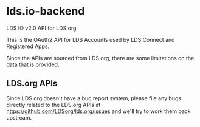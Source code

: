 # lds.io-backend

LDS IO v2.0 API for LDS.org

This is the OAuth2 API for LDS Accounts used by LDS Connect and Registered Apps.

Since the APIs are sourced from LDS.org, there are some limitations on the data that is provided.

## LDS.org APIs

Since LDS.org doesn't have a bug report system, please file any bugs directly related to the LDS.org APIs at https://github.com/LDSorg/lds.org/issues and we'll try to work them back upstream.
